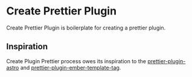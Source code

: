 # Create Prettier Plugin

Create Prettier Plugin is boilerplate for creating a prettier plugin.

## Inspiration

Create Plugin Prettier process owes its inspiration to the [prettier-plugin-astro] and [prettier-plugin-ember-template-tag].

[prettier-plugin-astro]: https://github.com/withastro/prettier-plugin-astro/tree/main
[prettier-plugin-ember-template-tag]: https://github.com/gitKrystan/prettier-plugin-ember-template-tag/tree/main
